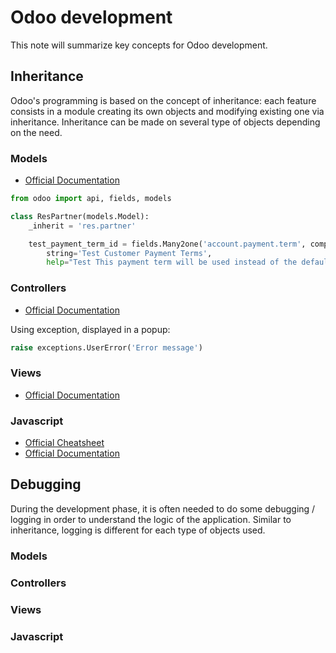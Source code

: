 # Odoo development
This note will summarize key concepts for Odoo development.

## Inheritance
Odoo's programming is based on the concept of inheritance: each feature consists in a module creating its own objects and modifying existing one via inheritance. Inheritance can be made on several type of objects depending on the need.

### Models
- [Official Documentation](https://www.odoo.com/documentation/13.0/reference/orm.html#inheritance-and-extension)
```python
from odoo import api, fields, models

class ResPartner(models.Model):
    _inherit = 'res.partner'

    test_payment_term_id = fields.Many2one('account.payment.term', company_dependent=False, 
        string='Test Customer Payment Terms',
        help="Test This payment term will be used instead of the default one for sales orders and customer invoices")
```

### Controllers
- [Official Documentation](https://www.odoo.com/documentation/13.0/reference/http.html#controllers)

Using exception, displayed in a popup:
```python
raise exceptions.UserError('Error message')
```

### Views
- [Official Documentation](https://www.odoo.com/documentation/13.0/reference/views.html#inheritance)

### Javascript
- [Official Cheatsheet](https://www.odoo.com/documentation/13.0/reference/javascript_cheatsheet.html#modifying-an-existing-field-widget)
- [Official Documentation](https://www.odoo.com/documentation/13.0/reference/javascript_reference.html#inheritance)

## Debugging
During the development phase, it is often needed to do some debugging / logging in order to understand the logic of the application. Similar to inheritance, logging is different for each type of objects used.

### Models

### Controllers

### Views

### Javascript
